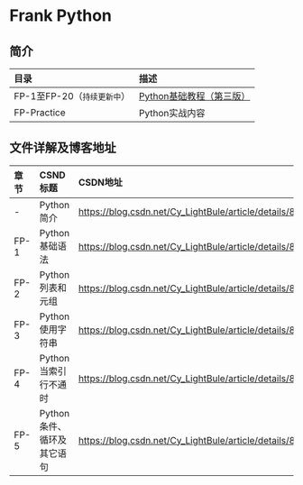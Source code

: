 # Frank Python #

## 简介 ##
| 目录 | 描述 |
|:--|:--|
| FP-1至FP-20（```持续更新中```） | [Python基础教程（第三版）](http://item.jd.com/12279949.html) |
| FP-Practice | Python实战内容 |

## 文件详解及博客地址 ##
| 章节 | CSND标题 | CSDN地址 |
|:--|:--|:--|
| - | Python 简介 | https://blog.csdn.net/Cy_LightBule/article/details/85283699 |
| FP-1 | Python 基础语法 | https://blog.csdn.net/Cy_LightBule/article/details/85289342 |
| FP-2 | Python 列表和元组 | https://blog.csdn.net/Cy_LightBule/article/details/85329923 |
| FP-3 | Python 使用字符串 | https://blog.csdn.net/Cy_LightBule/article/details/85342048 |
| FP-4 | Python 当索引行不通时 | https://blog.csdn.net/Cy_LightBule/article/details/86005329 |
| FP-5 | Python 条件、循环及其它语句 | https://blog.csdn.net/Cy_LightBule/article/details/86171020 |